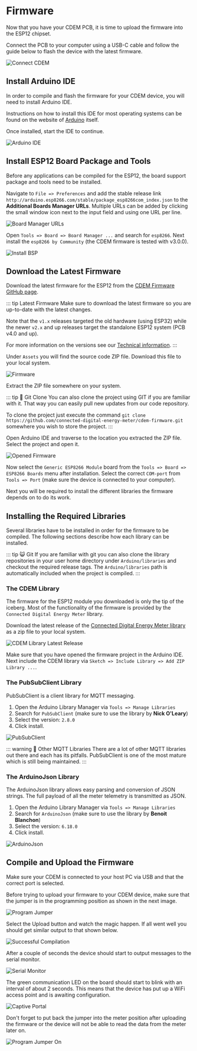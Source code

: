 # Firmware

Now that you have your CDEM PCB, it is time to upload the firmware into the ESP12 chipset.

Connect the PCB to your computer using a USB-C cable and follow the guide below to flash the device with the latest firmware.

![Connect CDEM](./images/connect_cdem.jpg)

## Install Arduino IDE

In order to compile and flash the firmware for your CDEM device, you will need to install Arduino IDE.

Instructions on how to install this IDE for most operating systems can be found on the website of [Arduino](https://www.arduino.cc/en/Guide) itself.

Once installed, start the IDE to continue.

![Arduino IDE](./images/arduino_ide.png)

## Install ESP12 Board Package and Tools

Before any applications can be compiled for the ESP12, the board support package and tools need to be installed.

Navigate to `File => Preferences` and add the stable release link `http://arduino.esp8266.com/stable/package_esp8266com_index.json` to the **Additional Boards Manager URLs**. Multiple URLs can be added by clicking the small window icon next to the input field and using one URL per line.

![Board Manager URLs](./images/board_manager_urls.png)

Open `Tools => Board => Board Manager ...` and search for `esp8266`. Next install the `esp8266 by Community` (the CDEM firmware is tested with v3.0.0).

![Install BSP](./images/board_support_package_esp8266.png)

## Download the Latest Firmware

Download the latest firmware for the ESP12 from the [CDEM Firmware GitHub page](https://github.com/connected-digital-energy-meter/cdem-firmware/releases).

::: tip Latest Firmware
Make sure to download the latest firmware so you are up-to-date with the latest changes.

Note that the `v1.x` releases targeted the old hardware (using ESP32) while the newer `v2.x` and up releases target the standalone ESP12 system (PCB v4.0 and up).

For more information on the versions see our [Technical information](/13_technical/#how-is-the-hardware-build).
:::

Under `Assets` you will find the source code ZIP file. Download this file to your local system.

![Firmware](./images/download_firmware.png)

Extract the ZIP file somewhere on your system.

::: tip 🐑 Git Clone
You can also clone the project using GIT if you are familiar with it. That way you can easily pull new updates from our code repository.

To clone the project just execute the command `git clone https://github.com/connected-digital-energy-meter/cdem-firmware.git` somewhere you wish to store the project.
:::

Open Arduino IDE and traverse to the location you extracted the ZIP file. Select the project and open it.

![Opened Firmware](./images/opened_firmware.png)

Now select the `Generic ESP8266 Module` board from the `Tools => Board => ESP8266 Boards` menu after installation. Select the correct `COM-port` from `Tools => Port` (make sure the device is connected to your computer).

Next you will be required to install the different libraries the firmware depends on to do its work.

## Installing the Required Libraries

Several libraries have to be installed in order for the firmware to be compiled. The following sections describe how each library can be installed.

::: tip 😺 Git
If you are familiar with git you can also clone the library repositories in your user home directory under `Arduino/libraries` and checkout the required release tags. The `Arduino/libraries` path is automatically included when the project is compiled.
:::

### The CDEM Library

The firmware for the ESP12 module you downloaded is only the tip of the iceberg. Most of the functionality of the firmware is provided by the `Connected Digital Energy Meter` library.

Download the latest release of the [Connected Digital Energy Meter library](https://github.com/connected-digital-energy-meter/connected-digital-energy-meter/releases) as a zip file to your local system.

![CDEM Library Latest Release](./images/download_library.png)

Make sure that you have opened the firmware project in the Arduino IDE. Next include the CDEM library via `Sketch => Include Library => Add ZIP Library ...`.

### The PubSubClient Library

PubSubClient is a client library for MQTT messaging.

1. Open the Arduino Library Manager via `Tools => Manage Libraries`
2. Search for `PubSubClient` (make sure to use the library by **Nick O'Leary**)
3. Select the version: `2.8.0`
4. Click install.

![PubSubClient](./images/pub_sub_client.png)

::: warning 🚨 Other MQTT Libraries
There are a lot of other MQTT libraries out there and each has its pitfalls. PubSubClient is one of the most mature which is still being maintained.
:::

### The ArduinoJson Library

The ArduinoJson library allows easy parsing and conversion of JSON strings. The full payload of all the meter telemetry is transmitted as JSON.

1. Open the Arduino Library Manager via `Tools => Manage Libraries`
2. Search for `ArduinoJson` (make sure to use the library by **Benoit Blanchon**)
3. Select the version: `6.18.0`
4. Click install.

![ArduinoJson](./images/arduino_json.png)

## Compile and Upload the Firmware

Make sure your CDEM is connected to your host PC via USB and that the correct port is selected.

Before trying to upload your firmware to your CDEM device, make sure that the jumper is in the programming position as shown in the next image.

![Program Jumper](./images/jumper_program.png)

Select the Upload button and watch the magic happen. If all went well you should get similar output to that shown below.

![Successful Compilation](./images/compiled_successfully.png)

After a couple of seconds the device should start to output messages to the serial monitor.

![Serial Monitor](./images/serial_monitor.png)

The green communication LED on the board should start to blink with an interval of about 2 seconds. This means that the device has put up a WiFi access point and is awaiting configuration.

![Captive Portal](./images/captive_portal.gif)

Don't forget to put back the jumper into the meter position after uploading the firmware or the device will not be able to read the data from the meter later on.

![Program Jumper On](./images/jumper_meter.png)
